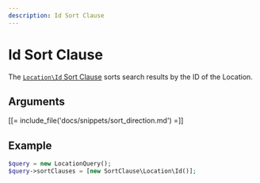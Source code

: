 ```yaml
---
description: Id Sort Clause
---
```


# Id Sort Clause

The [`Location\Id` Sort Clause](../../api/php_api/php_api_reference/classes/Ibexa-Contracts-Core-Repository-Values-Content-Query-SortClause-Location-Id.html) sorts search results by the ID of the Location.

## Arguments

[[= include_file('docs/snippets/sort_direction.md') =]]

## Example

``` php
$query = new LocationQuery();
$query->sortClauses = [new SortClause\Location\Id()];
```
